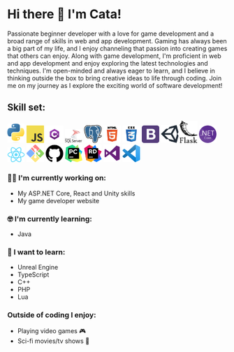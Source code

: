 # Hi there 👋 I'm Cata!

Passionate beginner developer with a love for game development and a broad range of skills in web and app development. Gaming has always been a big part of my life, and I enjoy channeling that passion into creating games that others can enjoy. Along with game development, I'm proficient in web and app development and enjoy exploring the latest technologies and techniques. I'm open-minded and always eager to learn, and I believe in thinking outside the box to bring creative ideas to life through coding. Join me on my journey as I explore the exciting world of software development!

## Skill set:

<p align="left">
<img src="https://raw.githubusercontent.com/CatalinCatta/CatalinCatta/main/assets/python.png" height="auto" width="40">

<img src="https://raw.githubusercontent.com/CatalinCatta/CatalinCatta/main/assets/js.png" height="auto" width="40">

<img src="https://raw.githubusercontent.com/CatalinCatta/CatalinCatta/main/assets/cSharp.png" height="auto" width="40">



<img src="https://raw.githubusercontent.com/CatalinCatta/CatalinCatta/main/assets/mssql.png" height="auto" width="40">

<img src="https://raw.githubusercontent.com/CatalinCatta/CatalinCatta/main/assets/psql.png" height="auto" width="40">



<img src="https://raw.githubusercontent.com/CatalinCatta/CatalinCatta/main/assets/html.png" height="auto" width="40">

<img src="https://raw.githubusercontent.com/CatalinCatta/CatalinCatta/main/assets/css.png" height="auto" width="40">

<img src="https://raw.githubusercontent.com/CatalinCatta/CatalinCatta/main/assets/bootsrap.png" height="auto" width="40">



<img src="https://raw.githubusercontent.com/CatalinCatta/CatalinCatta/main/assets/unity.png" height="auto" width="40">

<img src="https://raw.githubusercontent.com/CatalinCatta/CatalinCatta/main/assets/flask.png" height="auto" width="40">

<img src="https://raw.githubusercontent.com/CatalinCatta/CatalinCatta/main/assets/netCore.png" height="auto" width="40">

<img src="https://raw.githubusercontent.com/CatalinCatta/CatalinCatta/main/assets/react.png" height="auto" width="40">



<img src="https://raw.githubusercontent.com/CatalinCatta/CatalinCatta/main/assets/gitBash.png" height="auto" width="40">

<img src="https://raw.githubusercontent.com/CatalinCatta/CatalinCatta/main/assets/gitHub.png" height="auto" width="40">



<img src="https://raw.githubusercontent.com/CatalinCatta/CatalinCatta/main/assets/pyCharm.png" height="auto" width="40">

<img src="https://raw.githubusercontent.com/CatalinCatta/CatalinCatta/main/assets/rider.png" height="auto" width="40">

<img src="https://raw.githubusercontent.com/CatalinCatta/CatalinCatta/main/assets/vs.png" height="auto" width="40">

<img src="https://raw.githubusercontent.com/CatalinCatta/CatalinCatta/main/assets/vsc.png" height="auto" width="40">
</p>

### :technologist: I'm currently working on:

- My ASP.NET Core, React and Unity skills
- My game developer website 

### :nerd_face: I'm currently learning:

- Java

### :thinking: I want to learn:

- Unreal Engine
- TypeScript
- C++
- PHP
- Lua

### Outside of coding I enjoy:

- Playing video games :video_game:
- Sci-fi movies/tv shows :movie_camera:
